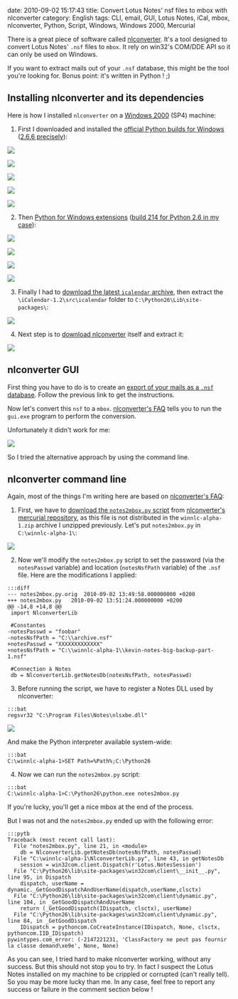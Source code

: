 date: 2010-09-02 15:17:43
title: Convert Lotus Notes' nsf files to mbox with nlconverter
category: English
tags: CLI, email, GUI, Lotus Notes, iCal, mbox, nlconverter, Python, Script, Windows, Windows 2000, Mercurial

There is a great piece of software called [nlconverter](http://code.google.com/p/nlconverter/). It's a tool designed to convert Lotus Notes' `.nsf` files to `mbox`. It rely on win32's COM/DDE API so it can only be used on Windows.

If you want to extract mails out of your `.nsf` database, this might be the tool you're looking for. Bonus point: it's written in Python ! ;)

## Installing nlconverter and its dependencies

Here is how I installed `nlconverter` on a [Windows 2000](http://www.amazon.com/dp/B0006HMWO4/?tag=kevideld-20) (SP4) machine:



  1. First I downloaded and installed the [official Python builds for Windows](http://www.python.org/download/releases/) ([2.6.6 precisely](http://www.python.org/ftp/python/2.6.6/python-2.6.6.msi)):

![](/uploads/2010/001-python-266-install-on-windows-2000.png)

![](/uploads/2010/002-python-266-install-on-windows-2000.png)

![](/uploads/2010/003-python-266-install-on-windows-2000.png)

![](/uploads/2010/004-python-266-install-on-windows-2000.png)

![](/uploads/2010/005-python-266-install-on-windows-2000.png)

  2. Then [Python for Windows extensions](http://sourceforge.net/projects/pywin32/) ([build 214 for Python 2.6 in my case](http://sourceforge.net/projects/pywin32/files/pywin32/Build%20214/pywin32-214.win32-py2.6.exe/download)):

![](/uploads/2010/001-pywin32-214-install-on-windows-2000.png)

![](/uploads/2010/002-pywin32-214-install-on-windows-2000.png)

![](/uploads/2010/003-pywin32-214-install-on-windows-2000.png)

![](/uploads/2010/004-pywin32-214-install-on-windows-2000.png)

  3. Finally I had to [download the latest `icalendar` archive](http://pypi.python.org/pypi/icalendar), then extract the `\iCalendar-1.2\src\icalendar` folder to `C:\Python26\Lib\site-packages\`:

![](/uploads/2010/extract-icalendar-python-package-on-windows.png)

  4. Next step is to [download nlconverter](http://code.google.com/p/nlconverter/downloads) itself and extract it:

![](/uploads/2010/nlconverter-install-on-windows.png)

## nlconverter GUI

First thing you have to do is to create an [export of your mails as a `.nsf` database](http://kevin.deldycke.com/2010/06/how-to-export-backup-lotus-notes-mails/). Follow the previous link to get the instructions.

Now let's convert this `nsf` to a `mbox`. [nlconverter's FAQ](http://code.google.com/p/nlconverter/wiki/Faq) tells you to run the `gui.exe` program to perform the conversion.

Unfortunately it didn't work for me:

![](/uploads/2010/nlconverter-gui-fail.png)

So I tried the alternative approach by using the command line.

## nlconverter command line

Again, most of the things I'm writing here are based on [nlconverter's FAQ](http://code.google.com/p/nlconverter/wiki/Faq):

  1. First, we have to [download the `notes2mbox.py` script](http://nlconverter.googlecode.com/hg/notes2mbox.py) from [nlconverter's mercurial repository](http://code.google.com/p/nlconverter/source/browse/), as this file is not distributed in the `winnlc-alpha-1.zip` archive I unzipped previously. Let's put `notes2mbox.py` in `C:\winnlc-alpha-1\`:

![](/uploads/2010/download-notes2mbox-python-script.png)

  2. Now we'll modify the `notes2mbox.py` script to set the password (via the `notesPasswd` variable) and location (`notesNsfPath` variable) of the `.nsf` file. Here are the modifications I applied:

    :::diff
    --- notes2mbox.py.orig	2010-09-02 13:49:58.000000000 +0200
    +++ notes2mbox.py	2010-09-02 13:51:24.000000000 +0200
    @@ -14,8 +14,8 @@
     import NlconverterLib

     #Constantes
    -notesPasswd = "foobar"
    -notesNsfPath = "C:\\archive.nsf"
    +notesPasswd = "XXXXXXXXXXXXX"
    +notesNsfPath = "C:\\winnlc-alpha-1\\kevin-notes-big-backup-part-1.nsf"

     #Connection à Notes
     db = NlconverterLib.getNotesDb(notesNsfPath, notesPasswd)

  3. Before running the script, we have to register a Notes DLL used by nlconverter:

    :::bat
    regsvr32 "C:\Program Files\Notes\nlsxbe.dll"

![](/uploads/2010/notes-nlsxbe-dll-registered1.png)

And make the Python interpreter available system-wide:

    :::bat
    C:\winnlc-alpha-1>SET Path=%Path%;C:\Python26

  4. Now we can run the `notes2mbox.py` script:

    :::bat
    C:\winnlc-alpha-1>C:\Python26\python.exe notes2mbox.py

If you're lucky, you'll get a nice mbox at the end of the process.

But I was not and the `notes2mbox.py` ended up with the following error:

    :::pytb
    Traceback (most recent call last):
      File "notes2mbox.py", line 21, in <module>
        db = NlconverterLib.getNotesDb(notesNsfPath, notesPasswd)
      File "C:\winnlc-alpha-1\NlconverterLib.py", line 43, in getNotesDb
        session = win32com.client.Dispatch(r'Lotus.NotesSession')
      File "C:\Python26\lib\site-packages\win32com\client\__init__.py", line 95, in Dispatch
        dispatch, userName = dynamic._GetGoodDispatchAndUserName(dispatch,userName,clsctx)
      File "C:\Python26\lib\site-packages\win32com\client\dynamic.py", line 104, in _GetGoodDispatchAndUserName
        return (_GetGoodDispatch(IDispatch, clsctx), userName)
      File "C:\Python26\lib\site-packages\win32com\client\dynamic.py", line 84, in _GetGoodDispatch
        IDispatch = pythoncom.CoCreateInstance(IDispatch, None, clsctx, pythoncom.IID_IDispatch)
    pywintypes.com_error: (-2147221231, 'ClassFactory ne peut pas fournir la classe demand\xe9e', None, None)

As you can see, I tried hard to make nlconverter working, without any success. But this should not stop you to try. In fact I suspect the Lotus Notes installed on my machine to be crippled or corrupted (can't really tell). So you may be more lucky than me. In any case, feel free to report any success or failure in the comment section below !
